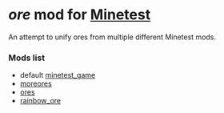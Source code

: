 # *ore* mod for [Minetest][]

An attempt to unify ores from multiple different Minetest mods.

### Mods list
* default [minetest_game][]
* [moreores][]
* [ores][]
* [rainbow_ore][]


[Minetest]: http://www.minetest.net/

[minetest_game]: https://github.com/minetest/minetest_game
[moreores]: https://forum.minetest.net/viewtopic.php?t=549
[ores]: http://forum.freeminer.org/threads/ores-mod-wip-0-8-ores.98/
[rainbow_ore]: https://forum.minetest.net/viewtopic.php?t=13519
